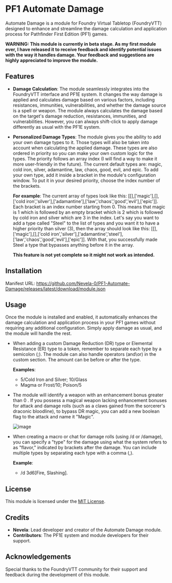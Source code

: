 # PF1 Automate Damage
Automate Damage is a module for Foundry Virtual Tabletop (FoundryVTT) designed to enhance and streamline the damage calculation and application process for Pathfinder First Edition (PF1) games.

**WARNING: This module is currently in beta stage. As my first module ever, I have released it to receive feedback and identify potential issues with the way it handles damage. Your feedback and suggestions are highly appreciated to improve the module.**

## Features

- **Damage Calculation**: The module seamlessly integrates into the FoundryVTT interface and PF1E system. It changes the way damage is applied and calculates damage based on various factors, including resistances, immunities, vulnerabilities, and whether the damage source is a spell or weapon. The module always calculates the damage based on the target's damage reduction, resistances, immunities, and vulnerabilities. However, you can always shift-click to apply damage differently as usual with the PF1E system.
- **Personalized Damage Types**: The module gives you the ability to add your own damage types to it. Those types will also be taken into account when calculating the applied damage. These types are also ordered in priority so you can make your own custom logic for the types. The priority follows an array index (I will find a way to make it more user-friendly in the future). The current default types are: magic, cold iron, silver, adamantine, law, chaos, good, evil, and epic. To add your own type, add it inside a bracket in the module's configuration window. To put it in your desired priority, choose the index number of the brackets.

  **For example**:
  The current array of types look like this: [[],['magic'],[],['cold iron','silver'],['adamantine'],['law','chaos','good','evil'],['epic']]. Each bracket is an index number starting from 0. This means that magic is 1 which is followed by an empty bracket which is 2 which is followed by cold iron and silver which are 3 in the index.
  Let's say you want to add a type called "Steel" to the list of types and you want it to have a higher priority than silver (3), then the array should look like this: [[],['magic'],[],['cold iron','silver'],['adamantine','steel'],['law','chaos','good','evil'],['epic']].
  With that, you successfully made Steel a type that bypasses anything before it in the array.

  **This feature is not yet complete so it might not work as intended.**

## Installation
Manifest URL: https://github.com/Nevela-0/PF1-Automate-Damage/releases/latest/download/module.json

## Usage

Once the module is installed and enabled, it automatically enhances the damage calculation and application process in your PF1 games without requiring any additional configuration. Simply apply damage as usual, and the module will handle the rest.

- When adding a custom Damage Reduction (DR) type or Elemental Resistance (ER) type to a token, remember to separate each type by a semicolon (;). The module can also handle operators (and\or) in the custom section. The amount can be before or after the type.

  **Examples**:
  - 5/Cold Iron and Silver; 10/Glass
  - Magma or Frost/10; Poison/5
  
- The module will identify a weapon with an enhancement bonus greater than 0 . If you possess a magical weapon lacking enhancement bonuses for attack and damage rolls (such as a claws gained from the sorcerer's draconic bloodline), to bypass DR magic, you can add a new boolean flag to the attack and name it "Magic".
  
  ![image](https://github.com/Nevela-0/PF1-Automate-Damage/assets/165405732/c0926b63-9c0e-40e0-8c37-76ad168a9550)

  
- When creating a macro or chat for damage rolls (using /d or /damage), you can specify a "type" for the damage using what the system refers to as "flavor," indicated by brackets after the damage. You can include multiple types by separating each type with a comma (,). 
  
  **Example**:
  - /d 3d6[Fire, Slashing].

## License

This module is licensed under the [MIT License](https://github.com/Nevela-0/PF1-Automate-Damage/blob/main/LICENSE).
## Credits

- **Nevela**: Lead developer and creator of the Automate Damage module.
- **Contributors**: The PF1E system and module developers for their support.

## Acknowledgements

Special thanks to the FoundryVTT community for their support and feedback during the development of this module.

